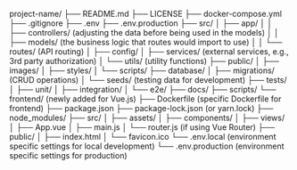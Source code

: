 project-name/
├── README.md
├── LICENSE
├── docker-compose.yml
├── .gitignore
├── .env
├── .env.production
├── src/
│   ├── app/
│   │   ├── controllers/   (adjusting the data before being used in the models)
│   │   ├── models/   (the business logic that routes would import to use)
│   │   └── routes/   (API routing)
│   ├── config/
│   ├── services/    (external services, e.g., 3rd party authorization)
│   └── utils/    (utility functions)
├── public/
│   ├── images/
│   ├── styles/
│   └── scripts/
├── database/
│   ├── migrations/ (CRUD operations)
│   └── seeds/ (testing data for development)
├── tests/
│   ├── unit/
│   ├── integration/
│   └── e2e/
├── docs/
├── scripts/
└── frontend/                  (newly added for Vue.js)
    ├── Dockerfile             (specific Dockerfile for frontend)
    ├── package.json
    ├── package-lock.json      (or yarn.lock)
    ├── node_modules/
    ├── src/
    │   ├── assets/
    │   ├── components/
    │   ├── views/
    │   ├── App.vue
    │   ├── main.js
    │   └── router.js          (if using Vue Router)
    ├── public/
    │   ├── index.html
    │   └── favicon.ico
    └── .env.local             (environment specific settings for local development)
    └── .env.production        (environment specific settings for production)

